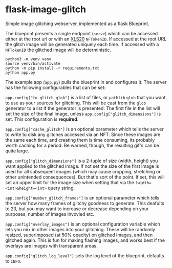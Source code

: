 # flask-image-glitch
Simple image glitching webserver, implemented as a flask Blueprint.

The blueprint presents a single endpoint (`serve`) which can be accessed either at the root url or with an [XLS20](https://github.com/XRPLF/XRPL-Standards/discussions/46) `NFTokenID`. If accessed at the root URL the glitch image will be generated uniquely each time. If accessed with a `NFTokenID` the glitched image will be deterministic.

```
python3 -m venv venv
source venv/bin/activate
python -m pip install -r requirements.txt
python app.py
```

The example app (`app.py`) pulls the blueprint in and configures it. The server has the following configurables that can be set:

`app.config["to_glitch_glob"]` is a list of files, or `pathlib` `glob` that you want to use as your sources for glitching. This will be cast from the `glob` generator to a list if the generator is presented. The first file in the list will set the size of the final image, unless `app.config["glitch_dimensions"]` is set. This configuration is **required**.

`app.config["cache_glitch"]` is an optional parameter which tells the server to write to disk any glitches accessed via an NFT. Since these images are the same each time, and creating them is time consuming, its probably worth caching for a period. Be warned, though, the resulting gif's can be quite large.

`app.config["glitch_dimensions"]` is a 2-tuple of size (width, height) you want applied to the glitched image. If not set the size of the first image is used for all subsequent images (which may cause cropping, stretching or other unintended consequences). But that's sort of the point. If set, this will set an upper limit for the image size when setting that via the `?width=<int>&height=<int>` query string.

`app.config["number_glitch_frames"]` is an optional parameter which tells the server how many frames of glitchy goodness to generate. This deafults to 23, but you may want to increase or decrease depending on your purposes, number of images invovled etc.

`app.config["overlay_images"]` is an optional configuration variable which lets you mix in other images into your glitching. These will be randomly resized, superimposed (at 50% opacity) on glitched images, and then glitched again. This is fun for making flashing images, and works best if the overlays are images with transparent areas.

`app.config["glitch_log_level"]` sets the log level of the blueprint, defaults to `INFO`.
